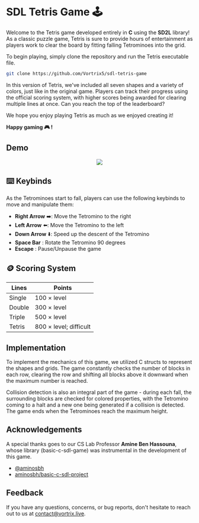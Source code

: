 # SDL Tetris Game 🕹️

Welcome to the Tetris game developed entirely in **C** using the **SD2L** library! As a classic puzzle game, Tetris is sure to provide hours of entertainment as players work to clear the board by fitting falling Tetrominoes into the grid.

To begin playing, simply clone the repository and run the Tetris executable file.
```bash
git clone https://github.com/Vortrix5/sdl-tetris-game
```

In this version of Tetris, we've included all seven shapes and a variety of colors, just like in the original game. Players can track their progress using the official scoring system, with higher scores being awarded for clearing multiple lines at once. Can you reach the top of the leaderboard?



We hope you enjoy playing Tetris as much as we enjoyed creating it! 

**Happy gaming 🎮 !**

## Demo
<p align="center">
  <img src="https://media.giphy.com/media/yjCZPF17aVqWf0bRYA/giphy.gif">
</p>





## ⌨️ Keybinds 
As the Tetrominoes start to fall, players can use the following keybinds to move and manipulate them:

- **Right Arrow** ➡️: Move the Tetromino to the right
- **Left Arrow** ⬅️: Move the Tetromino to the left
- **Down Arrow** ⬇️: Speed up the descent of the Tetromino
- **Space Bar** : Rotate the Tetromino 90 degrees
- **Escape** : Pause/Unpause the game


## 🪙 Scoring System 

| Lines             | Points                                                                |
| ----------------- | ------------------------------------------------------------------ |
| Single | 100 × level | 
| Double | 300 × level |
| Triple | 500 × level|
| Tetris | 800 × level; difficult |

## Implementation

To implement the mechanics of this game, we utilized C structs to represent the shapes and grids. The game constantly checks the number of blocks in each row, clearing the row and shifting all blocks above it downward when the maximum number is reached. 

Collision detection is also an integral part of the game - during each fall, the surrounding blocks are checked for colored properties, with the Tetromino coming to a halt and a new one being generated if a collision is detected. The game ends when the Tetrominoes reach the maximum height.

## Acknowledgements
A special thanks goes to our CS Lab Professor **Amine Ben Hassouna**, whose library (basic-c-sdl-game) was instrumental in the development of this game.

 - [@aminosbh](https://github.com/aminosbh)
 - [aminosbh/basic-c-sdl-project](https://github.com/aminosbh/basic-c-sdl-project)


## Feedback

If you have any questions, concerns, or bug reports, don't hesitate to reach out to us at contact@vortrix.live.
